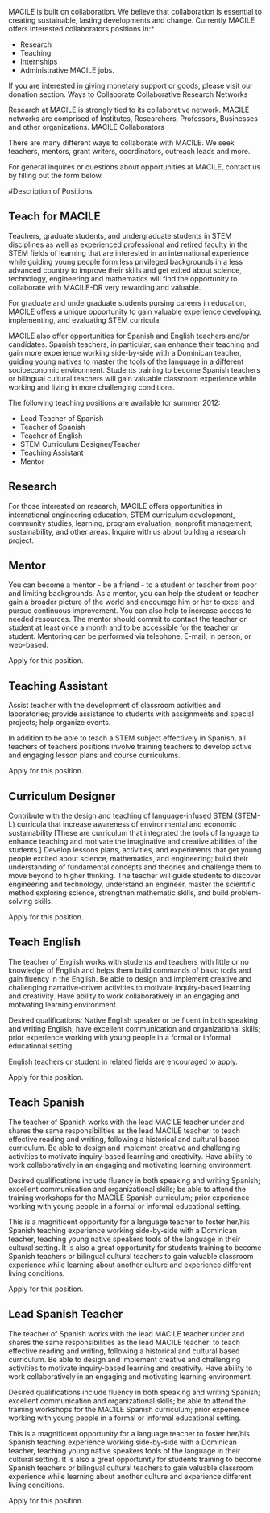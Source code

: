 MACILE is built on collaboration. We believe that collaboration is essential to creating sustainable, lasting developments and change. Currently MACILE offers interested collaborators positions in:* 

* Research
* Teaching
* Internships
* Administrative MACILE jobs.

If you are interested in giving monetary support or goods, please visit our donation section. 
Ways to Collaborate
Collaborative Research Networks

Research at MACILE is strongly tied to its collaborative network. MACILE networks are comprised of Institutes, Researchers, Professors, Businesses and other organizations.
MACILE Collaborators

There are many different ways to collaborate with MACILE. We seek teachers, mentors, grant writers, coordinators, outreach leads and more.

For general inquires or questions about opportunities at MACILE, contact us by filling out the form below.


#Description of Positions

## Teach for MACILE

Teachers, graduate students, and undergraduate students in STEM disciplines as well as experienced professional and retired faculty in the STEM fields of learning that are interested in an international experience while guiding young people form less privileged backgrounds in a less advanced country to improve their skills and get exited about science, technology, engineering and mathematics will find the opportunity to collaborate with MACILE-DR very rewarding and valuable.

For graduate and undergraduate students pursing careers in education, MACILE offers a unique opportunity to gain valuable experience developing, implementing, and evaluating STEM curricula.

MACILE also offer opportunities for Spanish and English teachers and/or candidates. Spanish teachers, in particular, can enhance their teaching and gain more experience working side-by-side with a Dominican teacher, guiding young natives to master the tools of the language in a different socioeconomic environment. Students training to become Spanish teachers or bilingual cultural teachers will gain valuable classroom experience while working and living in more challenging conditions.

The following teaching positions are available for summer 2012:

* Lead Teacher of Spanish
* Teacher of Spanish
* Teacher of English
* STEM Curriculum Designer/Teacher
* Teaching Assistant
* Mentor

## Research

For those interested on research, MACILE offers opportunities in international engineering education, STEM curriculum development, community studies, learning, program evaluation, nonprofit management, sustainability, and other areas. 
Inquire with us about buildng a research project.

## Mentor

You can become a mentor - be a friend - to a student or teacher from poor and limiting backgrounds. As a mentor, you can help the student or teacher gain a broader picture of the world and encourage him or her to excel and pursue continuous improvement. You can also help to increase access to needed resources. The mentor should commit to contact the teacher or student at least once a month and to be accessible for the teacher or student. Mentoring can be performed via telephone, E-mail, in person, or web-based.

Apply for this position.

## Teaching Assistant

Assist teacher with the development of classroom activities and laboratories; provide assistance to students with assignments and special projects; help organize events.

In addition to be able to teach a STEM subject effectively in Spanish, all teachers of teachers positions involve training teachers to develop active and engaging lesson plans and course curriculums.

Apply for this position.

## Curriculum Designer

Contribute with the design and teaching of language-infused STEM (STEM-L) curricula that increase awareness of environmental and economic sustainability [These are curriculum that integrated the tools of language to enhance teaching and motivate the imaginative and creative abilities of the students.] Develop lessons plans, activities, and experiments that get young people excited about science, mathematics, and engineering; build their understanding of fundamental concepts and theories and challenge them to move beyond to higher thinking. The teacher will guide students to discover engineering and technology, understand an engineer, master the scientific method exploring science, strengthen mathematic skills, and build problem-solving skills.

Apply for this position.

## Teach English

The teacher of English works with students and teachers with little or no knowledge of English and helps them build commands of basic tools and gain fluency in the English. Be able to design and implement creative and challenging narrative-driven activities to motivate inquiry-based learning and creativity. Have ability to work collaboratively in an engaging and motivating learning environment.

Desired qualifications: Native English speaker or be fluent in both speaking and writing English; have excellent communication and organizational skills; prior experience working with young people in a formal or informal educational setting.

English teachers or student in related fields are encouraged to apply.

Apply for this position.

## Teach Spanish

The teacher of Spanish works with the lead MACILE teacher under and shares the same responsibilities as the lead MACILE teacher: to teach effective reading and writing, following a historical and cultural based curriculum. Be able to design and implement creative and challenging activities to motivate inquiry-based learning and creativity. Have ability to work collaboratively in an engaging and motivating learning environment.

Desired qualifications include fluency in both speaking and writing Spanish; excellent communication and organizational skills; be able to attend the training workshops for the MACILE Spanish curriculum; prior experience working with young people in a formal or informal educational setting.

This is a magnificent opportunity for a language teacher to foster her/his Spanish teaching experience working side-by-side with a Dominican teacher, teaching young native speakers tools of the language in their cultural setting. It is also a great opportunity for students training to become Spanish teachers or bilingual cultural teachers to gain valuable classroom experience while learning about another culture and experience different living conditions.

Apply for this position.

## Lead Spanish Teacher

The teacher of Spanish works with the lead MACILE teacher under and shares the same responsibilities as the lead MACILE teacher: to teach effective reading and writing, following a historical and cultural based curriculum. Be able to design and implement creative and challenging activities to motivate inquiry-based learning and creativity. Have ability to work collaboratively in an engaging and motivating learning environment.

Desired qualifications include fluency in both speaking and writing Spanish; excellent communication and organizational skills; be able to attend the training workshops for the MACILE Spanish curriculum; prior experience working with young people in a formal or informal educational setting.

This is a magnificent opportunity for a language teacher to foster her/his Spanish teaching experience working side-by-side with a Dominican teacher, teaching young native speakers tools of the language in their cultural setting. It is also a great opportunity for students training to become Spanish teachers or bilingual cultural teachers to gain valuable classroom experience while learning about another culture and experience different living conditions.

Apply for this position.

